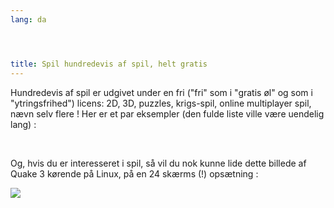```yaml
---
lang: da




title: Spil hundredevis af spil, helt gratis
---
```


Hundredevis af spil er udgivet under en fri ("fri" som i "gratis øl" og som i "ytringsfrihed") licens: 2D, 3D, puzzles, krigs-spil, online multiplayer spil, nævn selv flere ! Her er et par eksempler (den fulde liste ville være uendelig lang) :

<div id="items">



<br class="clearboth" />


Og, hvis du er interesseret i spil, så vil du nok kunne lide dette billede af Quake 3 kørende på Linux, på en 24 skærms (!) opsætning :

<a href="Images/quake_24_screens.jpg"><img src="Images/quake_24_screens_thumbnail.jpg" /></a>





